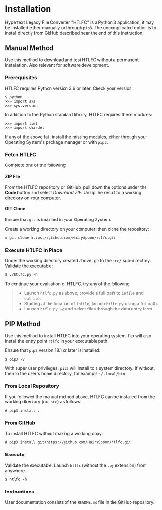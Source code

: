 # Installation
Hypertext Legacy File Converter "HTLFC" is a Python 3 application, it may be installed either manually or through `pip3`. The uncomplicated option is to install directly from GitHub described near the end of this instruction.

## Manual Method
Use this method to download and test HTLFC without a permanent installation.  Also relevant for software development.

### Prerequisites
HTLFC requires Python version 3.6 or later.
Check your version:

    $ python
    >>> import sys
    >>> sys.version

In addition to the Python standard library, HTLFC requires these modules:

    >>> import lxml
    >>> import chardet

If any of the above fail, install the missing modules, either through your Operating System's package manager or with `pip3`.

### Fetch HTLFC

Complete one of the following:

#### ZIP File
From the HTLFC repository on GitHub, pull down the options under the **Code** button and select *Download ZIP*.  Unzip the result to a working directory on your computer.

#### GIT Clone
Ensure that `git` is installed in your Operating System.

Create a working directory on your computer; then clone the repository:

    $ git clone https://github.com/HairySpoon/htlfc.git

### Execute HTLFC in Place

Under the working directory created above, go to the `src/` sub-directory.
Validate the executable:

    $ ./htlfc.py -h

To continue your evaluation of HTLFC, try any of the following:
>* Launch `htlfc.py` as above, provide a full path to `infile` and `outfile`.
>* Starting at the location of `infile`, launch `htlfc.py` using a full path.
>* Launch `htflc.py -g` and select files through the data entry form.

## PIP Method
Use this method to install HTLFC into your operating system.  Pip will also install the entry point `htlfc` in your executable path.

Ensure that `pip3` version 18.1 or later is installed:

    $ pip3 -V

With super user privileges, `pip3` will install to a system directory. If without, then to the user's home directory, for example `~/.local/bin`

### From Local Repository
If you followed the manual method above, HTLFC can be installed from the working directory (not `src`) as follows:

    # pip3 install .

### From GitHub
To install HTLFC without making a working copy:

    # pip3 install git+https://github.com/HairySpoon/htlfc.git

### Execute
Validate the executable.  Launch `htlfc` (without the `.py` extension) from anywhere...

    $ htlfc -h

### Instructions
User documentation consists of the `README.md` file in the GitHub repository.
